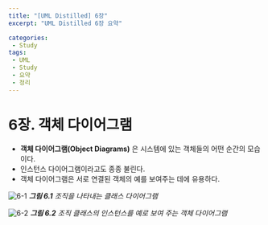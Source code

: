 ```yaml
---
title: "[UML Distilled] 6장"
excerpt: "UML Distilled 6장 요약"

categories:
 - Study
tags:
 - UML
 - Study
 - 요약
 - 정리
---
```




# 6장. 객체 다이어그램

* **객체 다이어그램(Object Diagrams)** 은 시스템에 있는 객체들의 어떤 순간의 모습이다.
* 인스턴스 다이어그램이라고도 종종 불린다.
* 객체 다이어그램은 서로 연결된 객체의 예를 보여주는 데에 유용하다.

![6-1](https://i.imgur.com/cDE2SjZ.png)
<i>**그림 6.1** 조직을 나타내는 클래스 다이어그램</i>

![6-2](https://i.imgur.com/4w5ITh6.png)
<i>**그림 6.2** 조직 클래스의 인스턴스를 예로 보여 주는 객체 다이어그램</i>